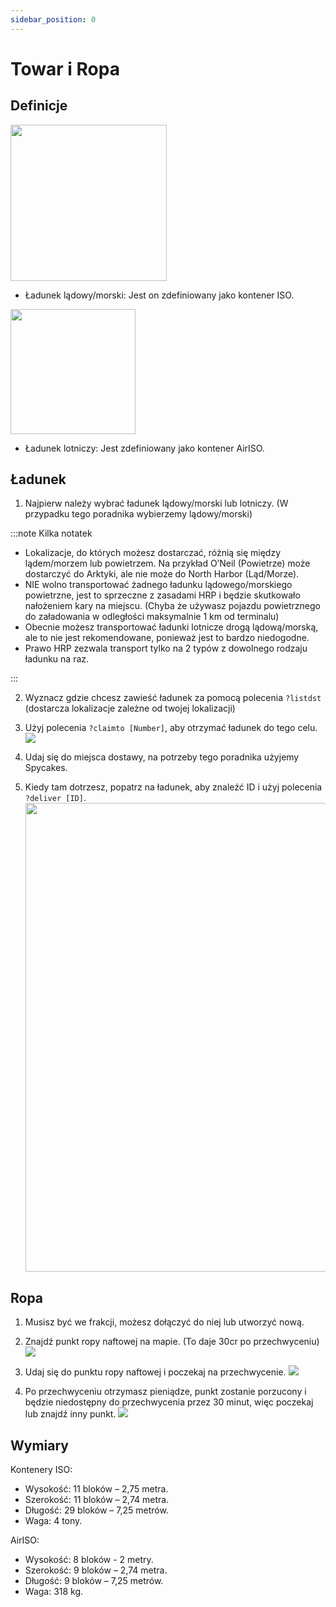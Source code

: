 ```yaml
---
sidebar_position: 0
---
```


# Towar i Ropa

## Definicje

<!-- css for flex -->
  <div class="flex-vcenter">
    <div>
      <img src="/img/hrp/cargooil/HRPISOContainer.png" width="250px"/>
    </div>
<p>

- Ładunek lądowy/morski: Jest on zdefiniowany jako kontener ISO.

</p>
  </div>

<!-- css for flex -->
  <div class="flex-vcenter">
    <div>
      <img src="/img/hrp/cargooil/HRPAirISOContainerpng.png" width="200px"/>
    </div>
<p>

- Ładunek lotniczy: Jest zdefiniowany jako kontener AirISO.

</p>
  </div>

## Ładunek

1. Najpierw należy wybrać ładunek lądowy/morski lub lotniczy. (W przypadku tego poradnika wybierzemy lądowy/morski)

:::note Kilka notatek

- Lokalizacje, do których możesz dostarczać, różnią się między lądem/morzem lub powietrzem. Na przykład O’Neil (Powietrze) może dostarczyć do Arktyki, ale nie może do North Harbor (Ląd/Morze).
- NIE wolno transportować żadnego ładunku lądowego/morskiego powietrzne, jest to sprzeczne z zasadami HRP i będzie skutkowało nałożeniem kary na miejscu. (Chyba że używasz pojazdu powietrznego do załadowania w odległości maksymalnie 1 km od terminalu)
- Obecnie możesz transportować ładunki lotnicze drogą lądową/morską, ale to nie jest rekomendowane, ponieważ jest to bardzo niedogodne.
- Prawo HRP zezwala transport tylko na 2 typów z dowolnego rodzaju ładunku na raz.

:::

2. Wyznacz gdzie chcesz zawieść ładunek za pomocą polecenia `?listdst` (dostarcza lokalizacje zależne od twojej lokalizacji)
3. Użyj polecenia `?claimto [Number]`, aby otrzymać ładunek do tego celu. <img src="/img/hrp/cargooil/HRPClaimTo.png" />

4. Udaj się do miejsca dostawy, na potrzeby tego poradnika użyjemy Spycakes.
5. Kiedy tam dotrzesz, popatrz na ładunek, aby znaleźć ID i użyj polecenia `?deliver [ID]`. <img src="/img/hrp/cargooil/HRPDeliver.png" width="750px" />


## Ropa

1. Musisz być we frakcji, możesz dołączyć do niej lub utworzyć nową.
2. Znajdź punkt ropy naftowej na mapie. (To daje 30cr po przechwyceniu) <img src="/img/hrp/cargooil/HRPOilField.png" />

3. Udaj się do punktu ropy naftowej i poczekaj na przechwycenie. <img src="/img/hrp/cargooil/HRPOilPointcapture1.png" />

4. Po przechwyceniu otrzymasz pieniądze, punkt zostanie porzucony i będzie niedostępny do przechwycenia przez 30 minut, więc poczekaj lub znajdź inny punkt. <img src="/img/hrp/cargooil/HRPOilPointcapture2.png" />

## Wymiary

Kontenery ISO:
- Wysokość: 11 bloków – 2,75 metra.
- Szerokość: 11 bloków – 2,74 metra.
- Długość: 29 bloków – 7,25 metrów.
- Waga: 4 tony.

AirISO:
- Wysokość: 8 bloków - 2 metry.
- Szerokość: 9 bloków – 2,74 metra.
- Długość: 9 bloków – 7,25 metrów.
- Waga: 318 kg.